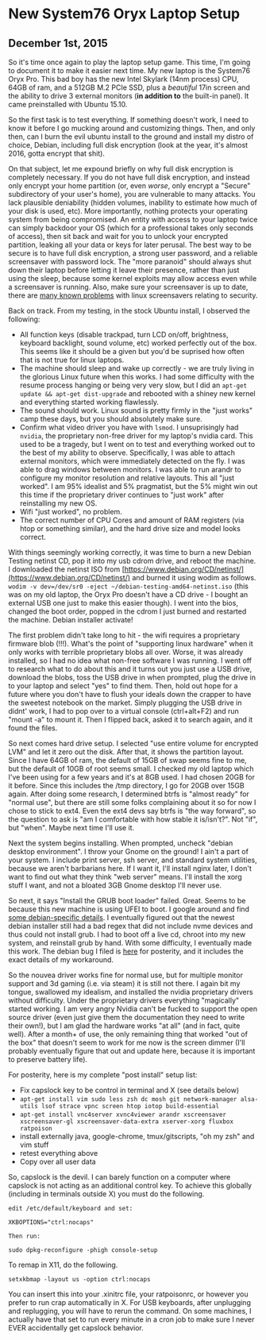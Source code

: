 # New System76 Oryx Laptop Setup
## December 1st, 2015

So it's time once again to play the laptop setup game.  This time, I'm going to document it to make it easier next time.  My new laptop is the System76 Oryx Pro.  This bad boy has the new Intel Skylark (14nm process) CPU, 64GB of ram, and a 512GB M.2 PCIe SSD, plus a *beautiful* 17in screen and the ability to drive 3 external monitors (**in addition to** the built-in panel).  It came preinstalled with Ubuntu 15.10.

So the first task is to test everything.  If something doesn't work, I need to know it before I go mucking around and customizing things.  Then, and only then, can I burn the evil ubuntu install to the ground and install my distro of choice, Debian, including full disk encryption (look at the year, it's almost 2016, gotta encrypt that shit).

On that subject, let me expound briefly on why full disk encryption is completely necessary.  If you do not have full disk encryption, and instead only encrypt your home partition (or, even *worse*, only encrypt a "Secure" subdirectory of your user's home), you are vulnerable to many attacks.  You lack plausible deniability (hidden volumes, inability to estimate how much of your disk is used, etc).  More importantly, nothing protects your operating system from being compromised.  An entity with access to your laptop twice can simply backdoor your OS (which for a professional takes only seconds of access), then sit back and wait for you to unlock your encrypted partition, leaking all your data or keys for later perusal.  The best way to be secure is to have full disk encryption, a strong user password, and a reliable screensaver with password lock.  The "more paranoid" should always shut down their laptop before letting it leave their presence, rather than just using the sleep, because some kernel exploits may allow access even while a screensaver is running.  Also, make sure your screensaver is up to date, there are [many known problems](https://www.jwz.org/blog/2015/04/i-told-you-so-again/) with linux screensavers relating to security.

Back on track.  From my testing, in the stock Ubuntu install, I observed the following:

* All function keys (disable trackpad, turn LCD on/off, brightness, keyboard backlight, sound volume, etc) worked perfectly out of the box.  This seems like it should be a given but you'd be suprised how often that is not true for linux laptops.
* The machine should sleep and wake up correctly - we are truly living in the glorious Linux future when this works.  I had some difficulty with the resume process hanging or being very very slow, but I did an `apt-get update && apt-get dist-upgrade` and rebooted with a shiney new kernel and everything started working flawlessly.
* The sound should work.  Linux sound is pretty firmly in the "just works" camp these days, but you should absolutely make sure.
* Confirm what video driver you have with `lsmod`.  I unsuprisingly had `nvidia`, the proprietary non-free driver for my laptop's nvidia card.  This used to be a tragedy, but I went on to test and everything worked out to the best of my ability to observe.  Specifically, I was able to attach external monitors, which were immediately detected on the fly.  I was able to drag windows between monitors.  I was able to run arandr to configure my monitor resolution and relative layouts.  This all "just worked".  I am 95% idealist and 5% pragmatist, but the 5% might win out this time if the proprietary driver continues to "just work" after reinstalling my new OS.
* Wifi "just worked", no problem.
* The correct number of CPU Cores and amount of RAM registers (via htop or something similar), and the hard drive size and model looks correct.

With things seemingly working correctly, it was time to burn a new Debian Testing netinst CD, pop it into my usb cdrom drive, and reboot the machine.  I downloaded the netinst ISO from [https://www.debian.org/CD/netinst/](https://www.debian.org/CD/netinst/) and burned it using wodim as follows.
`wodim -v dev=/dev/sr0 -eject ~/debian-testing-amd64-netinst.iso` (this was on my old laptop, the Oryx Pro doesn't have a CD drive - I bought an external USB one just to make this easier though).  I went into the bios, changed the boot order, popped in the cdrom I just burned and restarted the machine.  Debian installer activate!

The first problem didn't take long to hit - the wifi requires a proprietary firmware blob (!!!).  What's the point of "supporting linux hardware" when it only works with terrible proprietary blobs all over.  Worse, it was already installed, so I had no idea what non-free software I was running.  I went off to research what to do about this and it turns out you just use a USB drive, download the blobs, toss the USB drive in when prompted, plug the drive in to your laptop and select "yes" to find them.  Then, hold out hope for a future where you don't have to flush your ideals down the crapper to have the sweetest notebook on the market.  Simply plugging the USB drive in didnt' work, I had to pop over to a virtual console (ctrl+alt+F2) and run "mount -a" to mount it.  Then I flipped back, asked it to search again, and it found the files.

So next comes hard drive setup.  I selected "use entire volume for encrypted LVM" and let it zero out the disk.  After that, it shows the partition layout.  Since I have 64GB of ram, the default of 15GB of swap seems fine to me, but the default of 10GB of root seems small.  I checked my old laptop which I've been using for a few years and it's at 8GB used.  I had chosen 20GB for it before.  Since this includes the /tmp directory, I go for 20GB over 15GB again.  After doing some research, I determined btrfs is "almost ready" for "normal use", but there are still some folks complaining about it so for now I chose to stick to ext4.  Even the ext4 devs say btrfs is "the way forward", so the question to ask is "am I comfortable with how stable it is/isn't?".  Not "if", but "when".  Maybe next time I'll use it.

Next the system begins installing.  When prompted, uncheck "debian desktop environment".  I throw your Gnome on the ground!  I ain't a part of your system.  I include print server, ssh server, and standard system utilities, because we aren't barbarians here.  If I want it, I'll install nginx later, I don't want to find out what they think "web server" means.  I'll install the xorg stuff I want, and not a bloated 3GB Gnome desktop I'll never use.

So next, it says "Install the GRUB boot loader" failed.  Great.  Seems to be because this new machine is using UFEI to boot.  I google around and find [some debian-specific details](http://tanguy.ortolo.eu/blog/article51/debian-efi).  I eventually figured out that the newest debian installer still had a bad regex that did not include nvme devices and thus could not install grub.  I had to boot off a live cd, chroot into my new system, and reinstall grub by hand.  With some difficulty, I eventually made this work.  The debian bug I filed is [here](https://bugs.debian.org/cgi-bin/bugreport.cgi?bug=806849) for posterity, and it includes the exact details of my workaround.

So the nouvea driver works fine for normal use, but for multiple monitor support and 3d gaming (i.e. via steam) it is still not there.  I again bit my tongue, swallowed my idealism, and installed the nvidia proprietary drivers without difficulty.  Under the proprietary drivers everything "magically" started working.  I am very angry Nvidia can't be fucked to support the open source driver (even just give them the documentation they need to write their own!), but I am glad the hardware works "at all" (and in fact, quite well).  After a month+ of use, the only remaining thing that worked "out of the box" that doesn't seem to work for me now is the screen dimmer (I'll probably eventually figure that out and update here, because it is important to preserve battery life).

For posterity, here is my complete "post install" setup list:
* Fix capslock key to be control in terminal and X (see details below)
* `apt-get install vim sudo less zsh dc mosh git network-manager alsa-utils lsof strace vpnc screen htop iotop build-essential`
* `apt-get install vnc4server xvnc4viewer arandr xscreensaver xscreensaver-gl xscreensaver-data-extra xserver-xorg fluxbox ratpoison`
* install externally java, google-chrome, tmux/gitscripts, "oh my zsh" and vim stuff
* retest everything above
* Copy over all user data

So, capslock is the devil.  I can barely function on a computer where capslock is not acting as an additional control key.  To achieve this globally (including in terminals outside X) you must do the following.
```
edit /etc/default/keyboard and set:

XKBOPTIONS="ctrl:nocaps"

Then run:

sudo dpkg-reconfigure -phigh console-setup
```
To remap in X11, do the following.
```
setxkbmap -layout us -option ctrl:nocaps
```
You can insert this into your .xinitrc file, your ratpoisonrc, or however you prefer to run crap automatically in X.  For USB keyboards, after unplugging and replugging, you will have to rerun the command.  On some machines, I actually have that set to run every minute in a cron job to make sure I never EVER accidentally get capslock behavior.
